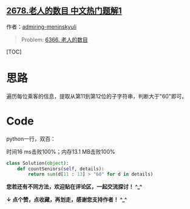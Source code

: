 ## [2678.老人的数目 中文热门题解1](https://leetcode.cn/problems/number-of-senior-citizens/solutions/100000/bian-li-ji-shu-pythonyi-xing-shuang-bai-1el1q)

作者：[admiring-meninskyuli](https://leetcode.cn/u/admiring-meninskyuli)

> Problem: [6366. 老人的数目](https://leetcode.cn/problems/number-of-senior-citizens/description/)

[TOC]

# 思路

遍历每位乘客的信息，提取从第11到第12位的子字符串，判断大于"60"即可。

# Code

python一行，双百：

时间16 ms击败100%；内存13.1 MB击败100%

```Python []
class Solution(object):
    def countSeniors(self, details):
        return sum(d[11 : 13] > "60" for d in details)
```

**您若还有不同方法，欢迎贴在评论区，一起交流探讨！ ^_^**

**↓ 点个赞，点收藏，再划走，感谢您支持作者！ ^_^**